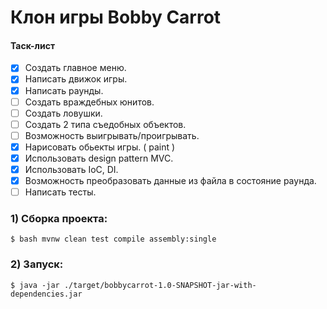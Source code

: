 # Клон игры Bobby Carrot

#### Таск-лист

- [x] Создать главное меню.
- [x] Написать движок игры.
- [x] Написать раунды.
- [ ] Создать враждебных юнитов.
- [ ] Создать ловушки.
- [ ] Создать 2 типа съедобных объектов.
- [ ] Возможность выигрывать/проигрывать.
- [x] Нарисовать обьекты игры. ( paint )
- [x] Использовать design pattern MVC.
- [x] Использовать IoC, DI.
- [x] Возможность преобразовать данные из файла в состояние раунда.
- [ ] Написать тесты. 

### 1) Сборка проекта:
```
$ bash mvnw clean test compile assembly:single
```

### 2) Запуск:
```
$ java -jar ./target/bobbycarrot-1.0-SNAPSHOT-jar-with-dependencies.jar
```

